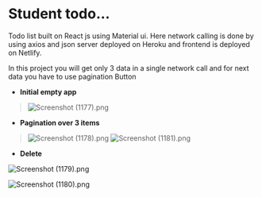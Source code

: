 # Student todo...
Todo list built on React js using Material ui. Here network calling is done by using axios and json server deployed on Heroku and frontend is deployed on Netlify.

In this project you will get only 3 data in a single network call and for next data you have to use pagination Button


-  **Initial empty app**
> ![Screenshot (1177).png](https://cdn.hashnode.com/res/hashnode/image/upload/v1647446143121/9JfiPh4kP.png)


- **Pagination over 3 items**
> ![Screenshot (1178).png](https://cdn.hashnode.com/res/hashnode/image/upload/v1647446196412/7H59EFp65.png)
> ![Screenshot (1181).png](https://cdn.hashnode.com/res/hashnode/image/upload/v1647446205119/-9E7ptkmD.png)


- **Delete**
> 
![Screenshot (1179).png](https://cdn.hashnode.com/res/hashnode/image/upload/v1647446309700/OlaFCTa_U.png)
> 
![Screenshot (1180).png](https://cdn.hashnode.com/res/hashnode/image/upload/v1647446319947/hDc-fDh0J.png)



